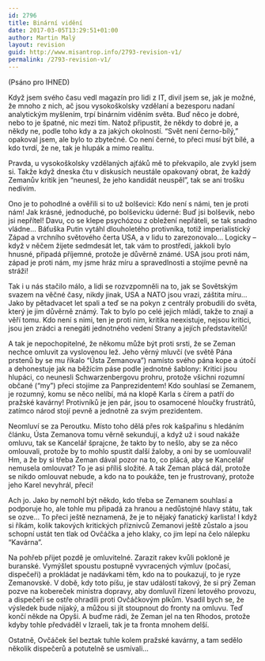 ```yaml
---
id: 2796
title: Binární vidění
date: 2017-03-05T13:29:51+01:00
author: Martin Malý
layout: revision
guid: http://www.misantrop.info/2793-revision-v1/
permalink: /2793-revision-v1/
---
```

<span style="font-weight: 400;">(Psáno pro IHNED)</span>

<span style="font-weight: 400;">Když jsem svého času vedl magazín pro lidi z IT, divil jsem se, jak je možné, že mnoho z nich, ač jsou vysokoškolsky vzdělaní a bezesporu nadaní analytickým myšlením, trpí binárním viděním světa. Buď něco je dobré, nebo to je špatné, nic mezi tím. Natož připustit, že někdy to dobré je, a někdy ne, podle toho kdy a za jakých okolností. “Svět není černo-bílý,” opakoval jsem, ale bylo to zbytečné. Co není černé, to přeci musí být bílé, a kdo tvrdí, že ne, tak je hlupák a mimo realitu.</span>

<span style="font-weight: 400;">Pravda, u vysokoškolsky vzdělaných ajťáků mě to překvapilo, ale zvykl jsem si. Takže když dneska čtu v diskusích neustále opakovaný obrat, že každý Zemanův kritik jen “neunesl, že jeho kandidát neuspěl”, tak se ani trošku nedivím.</span>

<span style="font-weight: 400;">Ono je to pohodlné a ověřili si to už bolševici: Kdo není s námi, ten je proti nám! Jak krásné, jednoduché, po bolševicku úderné: Buď jsi bolševik, nebo jsi nepřítel! Davu, co se klepe psychózou z obležení nepřáteli, se tak snadno vládne… Báťuška Putin vytáhl dlouholetého protivníka, totiž imperialistický Západ a vrchního světového čerta USA, a v lidu to zarezonovalo… Logicky &#8211; když v něčem žijete sedmdesát let, tak vám to prostředí, jakkoli bylo hnusné, připadá příjemné, protože je důvěrně známé. USA jsou proti nám, západ je proti nám, my jsme hráz míru a spravedlnosti a stojíme pevně na stráži!</span>

<span style="font-weight: 400;">Tak i u nás stačilo málo, a lidi se rozvzpomněli na to, jak se Sovětským svazem na věčné časy, nikdy jinak, USA a NATO jsou vrazi, záštita míru… Jako by pětadvacet let spali a teď se na pokyn z centrály probudili do světa, který je jim důvěrně známý. Tak to bylo po celé jejich mládí, takže to znají a věří tomu. Kdo není s nimi, ten je proti nim, kritika neexistuje, nejsou kritici, jsou jen zrádci a renegáti jednotného vedení Strany a jejích představitelů!</span>

<span style="font-weight: 400;">A tak je nepochopitelné, že někomu může být proti srsti, že se Zeman nechce omluvit za vyslovenou lež. Jeho věrný mluvčí (ve světě Pána prstenů by se mu říkalo “Ústa Zemanova”) namísto svého pána kope a útočí a dehonestuje jak na běžícím páse podle jednotné šablony: Kritici jsou hlupáci, co neunesli Schwarzenbergovu prohru, protože všichni rozumní občané (“my”) přeci stojíme za Panprezidentem! Kdo souhlasí se Zemanem, je rozumný, komu se něco nelíbí, má na klopě Karla s čírem a patří do pražské kavárny! Protivníků je jen pár, jsou to osamocené hloučky frustrátů, zatímco národ stojí pevně a jednotně za svým prezidentem.</span>

<span style="font-weight: 400;">Neomluví se za Peroutku. Místo toho dělá přes rok kašpařinu s hledáním článku, Ústa Zemanova tomu věrně sekundují, a když už i soud nakáže omluvu, tak se Kancelář šprajcne, že takto by to nešlo, aby se za něco omlouvali, protože by to mohlo spustit další žaloby, a oni by se uomlouvali! Hm, a že by si třeba Zeman dával pozor na to, co plácá, aby se Kancelář nemusela omlouvat? To je asi příliš složité. A tak Zeman plácá dál, protože se nikdo omlouvat nebude, a kdo na to poukáže, ten je frustrovaný, protože jeho Karel nevyhrál, přeci!</span>

<span style="font-weight: 400;">Ach jo. Jako by nemohl být někdo, kdo třeba se Zemanem souhlasí a podporuje ho, ale tohle mu připadá za hranou a nedůstojné hlavy státu, tak se ozve… To přeci ještě neznamená, že je to nějaký fanatický karlista! I když si říkám, kolik takových kritických příznivců Zemanovi ještě zůstalo a jsou schopní ustát ten tlak od Ovčáčka a jeho klaky, co jim lepí na čelo nálepku “Kavárna”.</span>

<span style="font-weight: 400;">Na pohřeb přijet pozdě je omluvitelné. Zarazit rakev kvůli pokloně je buranské. Vymýšlet spoustu postupně vyvracených výmluv (počasí, dispečeři) a prokládat je nadávkami těm, kdo na to poukazují, to je ryze Zemanovské. V době, kdy toto píšu, je stav událostí takový, že si prý Zeman pozve na kobereček ministra dopravy, aby domluvil řízení letového provozu, a dispečeři se ostře ohradili proti Ovčáčkovým plkům. Vsadil bych se, že výsledek bude nijaký, a můžou si jít stoupnout do fronty na omluvu. Teď končí někde na Opyši. A buďme rádi, že Zeman jel na ten Rhodos, protože kdyby tohle předváděl v Izraeli, tak je ta fronta mnohem delší.</span>

<span style="font-weight: 400;">Ostatně, Ovčáček šel beztak tuhle kolem pražské kavárny, a tam sedělo několik dispečerů a potutelně se usmívali&#8230;</span>